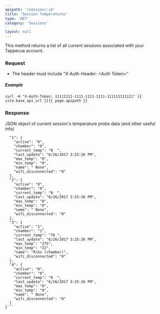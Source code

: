 ```yaml
---
apipath: '/session/:id'
title: 'Session Temperatures'
type: 'GET'
category: 'Sessions'

layout: null
---
```


This method returns a list of all current sessions associated with your Tappecue account.

### Request
* The header must include "X-Auth-Header: \<Auth Token>"

##### Example
`curl -H "X-Auth-Token: 11111111-1111-1111-1111-111111111111" {{ site.base_api_url }}{{ page.apipath }}`

### Response
JSON object of current session's temperature probe data (and other useful info)

```{
  "1": {
    "active": "0", 
    "chamber": "0", 
    "current_temp": "0  ", 
    "last_update": "6/26/2017 3:25:36 PM", 
    "max_temp": "0", 
    "min_temp": "0", 
    "name": " None", 
    "wifi_disconnected": "0"
  }, 
  "2": {
    "active": "0", 
    "chamber": "0", 
    "current_temp": "0  ", 
    "last_update": "6/26/2017 3:25:36 PM", 
    "max_temp": "0", 
    "min_temp": "0", 
    "name": " None", 
    "wifi_disconnected": "0"
  }, 
  "3": {
    "active": "1", 
    "chamber": "1", 
    "current_temp": "70 ", 
    "last_update": "6/26/2017 3:25:36 PM", 
    "max_temp": "275", 
    "min_temp": "22", 
    "name": "Ribs (chamber)", 
    "wifi_disconnected": "0"
  }, 
  "4": {
    "active": "0", 
    "chamber": "0", 
    "current_temp": "0  ", 
    "last_update": "6/26/2017 3:25:36 PM", 
    "max_temp": "0", 
    "min_temp": "0", 
    "name": " None", 
    "wifi_disconnected": "0"
  }
}```

